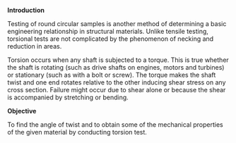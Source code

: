 **Introduction**

 Testing of round circular samples is another method of determining a basic engineering relationship in structural materials. Unlike tensile testing, torsional tests are not complicated by the phenomenon of necking and reduction in areas.

Torsion occurs when any shaft is subjected to a torque. This is true whether the shaft is rotating (such as drive shafts on engines, motors and turbines) or stationary (such as with a bolt or screw). The torque makes the shaft twist and one end rotates relative to the other inducing shear stress on any cross section. Failure might occur due to shear alone or because the shear is accompanied by stretching or bending. 


**Objective**

 To find the angle of twist and to obtain some of the mechanical properties of the given material by conducting torsion test. 


